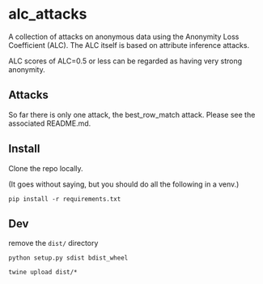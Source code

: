 # alc_attacks

A collection of attacks on anonymous data using the Anonymity Loss Coefficient (ALC). The ALC itself is based on attribute inference attacks.

ALC scores of ALC=0.5 or less can be regarded as having very strong anonymity.

## Attacks

So far there is only one attack, the best_row_match attack. Please see the associated README.md.


## Install

Clone the repo locally.

(It goes without saying, but you should do all the following in a venv.)

`pip install -r requirements.txt`


## Dev

remove the `dist/` directory

`python setup.py sdist bdist_wheel`

`twine upload dist/*`